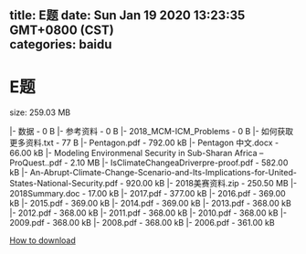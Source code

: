 
title: E题
date: Sun Jan 19 2020 13:23:35 GMT+0800 (CST)    
categories: baidu
---

# E题
size: 259.03 MB
 
 
|- 数据 - 0 B
|- 参考资料 - 0 B
|- 2018_MCM-ICM_Problems - 0 B
|- 如何获取更多资料.txt - 77 B
|- Pentagon.pdf - 792.00 kB
|- Pentagon 中文.docx - 66.00 kB
|- Modeling Environmenal Security in Sub-Sharan Africa – ProQuest..pdf - 2.10 MB
|- IsClimateChangeaDriverpre-proof.pdf - 582.00 kB
|- An-Abrupt-Climate-Change-Scenario-and-Its-Implications-for-United-States-National-Security.pdf - 920.00 kB
|- 2018美赛资料.zip - 250.50 MB
|- 2018Summary.doc - 17.00 kB
|- 2017.pdf - 377.00 kB
|- 2016.pdf - 369.00 kB
|- 2015.pdf - 369.00 kB
|- 2014.pdf - 369.00 kB
|- 2013.pdf - 368.00 kB
|- 2012.pdf - 368.00 kB
|- 2011.pdf - 368.00 kB
|- 2010.pdf - 368.00 kB
|- 2009.pdf - 368.00 kB
|- 2008.pdf - 368.00 kB
|- 2006.pdf - 361.00 kB

[How to download](https://bpcam.bemobtrk.com/go/2ceec3aa-1ca2-46d6-b9ff-aaa5c184517c?jno=147)